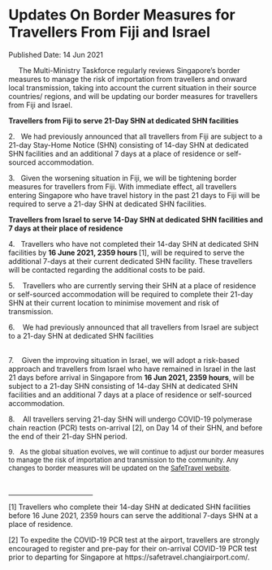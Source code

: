 <html>
    <meta http-equiv="Content-Type" content="text/html; charset=utf-8"/>
    <meta charset="utf-8"/>
    <title>Updates On Border Measures for Travellers From Fiji and Israel</title>
    <body><h1>Updates On Border Measures for Travellers From Fiji and Israel</h1>
    <p>Published Date: 14 Jun 2021</p> <p>&nbsp; &nbsp; &nbsp;The Multi-Ministry Taskforce regularly reviews Singapore’s border measures to manage the risk of importation from travellers and onward local transmission, taking into account the current situation in their source countries/ regions, and will be updating our border measures for travellers from Fiji and Israel.</p> <p><strong></strong><strong>Travellers from Fiji to serve 21-Day SHN at dedicated SHN facilities</strong></p> <p>2.&nbsp; &nbsp;We had previously announced that all travellers from Fiji are subject to a 21-day Stay-Home Notice (SHN) consisting of 14-day SHN at dedicated SHN facilities and an additional 7 days at a place of residence or self-sourced accommodation.</p><p><p>3.&nbsp; &nbsp;Given the worsening situation in Fiji, we will be tightening border measures for travellers from Fiji. With immediate effect, all travellers entering Singapore who have travel history in the past 21 days to Fiji will be required to serve a 21-day SHN at dedicated SHN facilities.</p></p><p><p><strong>Travellers from Israel to serve 14-Day SHN at dedicated SHN facilities and 7 days at their place of residence</strong></p><p>4.&nbsp; &nbsp;Travellers who have not completed their 14-day SHN at dedicated SHN facilities by <strong>16 June 2021, 2359 hours </strong>[1], will be required to serve the additional 7-days at their current dedicated SHN facility. These travellers will be contacted regarding the additional costs to be paid.</p></p><p><p>5.&nbsp; &nbsp; Travellers who are currently serving their SHN at a place of residence or self-sourced accommodation will be required to complete their 21-day SHN at their current location to minimise movement and risk of transmission.</p></p><p>6.&nbsp; &nbsp; We had previously announced that all travellers from Israel are subject to a 21-day SHN at dedicated SHN facilities<p><br>7.&nbsp; &nbsp; Given the improving situation in Israel, we will adopt a risk-based approach and travellers from Israel who have remained in Israel in the last 21 days before arrival in Singapore from <strong>16 Jun 2021, 2359 hours</strong>, will be subject to a 21-day SHN consisting of 14-day SHN at dedicated SHN facilities and an additional 7 days at a place of residence or self-sourced accommodation.</p></p><p><p>8.&nbsp; &nbsp; All travellers serving 21-day SHN will undergo COVID-19 polymerase chain reaction (PCR) tests on-arrival [2], on Day 14 of their SHN, and before the end of their 21-day SHN period.</p></p><p><p><span style="font-size: 13px;">9.&nbsp; &nbsp;As the global situation evolves, we will continue to adjust our border measures to manage the risk of importation and transmission to the community. Any changes to border measures will be updated on the <a href="https://safetravel.ica.gov.sg/">SafeTravel website</a>.</span></p></p> <div><br clear="all"> <hr align="left" size="1" width="33%"> <div id="ftn1"> <p>[1] Travellers who complete their 14-day SHN at dedicated SHN facilities before 16 June 2021, 2359 hours can serve the additional 7-days SHN at a place of residence.</p> </div> <div id="ftn2"> <p>[2] To expedite the COVID-19 PCR test at the airport, travellers are strongly encouraged to register and pre-pay for their on-arrival COVID-19 PCR test prior to departing for Singapore at https://safetravel.changiairport.com/.</p> </div> </div></body>
</html>